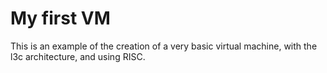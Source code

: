 # My first VM
This is an example of the creation of a very basic virtual machine, with the l3c architecture, and using RISC.